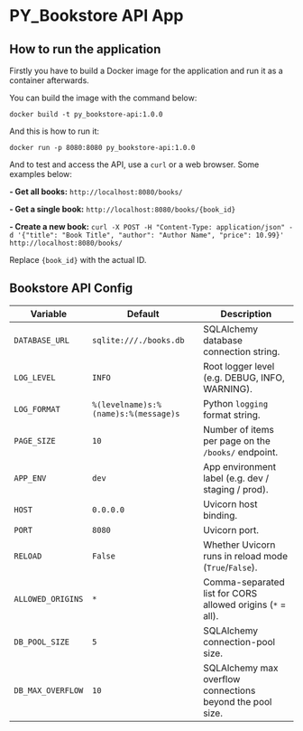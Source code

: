 # PY_Bookstore API App
## How to run the application

Firstly you have to build a Docker image for the application and run it as a container afterwards.

You can build the image with the command below:
```
docker build -t py_bookstore-api:1.0.0
```

And this is how to run it:
```
docker run -p 8080:8080 py_bookstore-api:1.0.0
```

And to test and access the API, use a `curl` or a web browser. Some examples below:

**- Get all books:** `http://localhost:8080/books/`

**- Get a single book:** `http://localhost:8080/books/{book_id}`

**- Create a new book:** `curl -X POST -H "Content-Type: application/json" -d '{"title": "Book Title", "author": "Author Name", "price": 10.99}' http://localhost:8080/books/`

Replace `{book_id}` with the actual ID.



## Bookstore API Config


| Variable          | Default                                  | Description                                                      |
|-------------------|------------------------------------------|------------------------------------------------------------------|
| `DATABASE_URL`    | `sqlite:///./books.db`                   | SQLAlchemy database connection string.                           |
| `LOG_LEVEL`       | `INFO`                                   | Root logger level (e.g. DEBUG, INFO, WARNING).                  |
| `LOG_FORMAT`      | `%(levelname)s:%(name)s:%(message)s`     | Python `logging` format string.                                  |
| `PAGE_SIZE`       | `10`                                     | Number of items per page on the `/books/` endpoint.             |
| `APP_ENV`         | `dev`                                    | App environment label (e.g. dev / staging / prod).              |
| `HOST`            | `0.0.0.0`                                | Uvicorn host binding.                                           |
| `PORT`            | `8080`                                   | Uvicorn port.                                                   |
| `RELOAD`          | `False`                                  | Whether Uvicorn runs in reload mode (`True`/`False`).           |
| `ALLOWED_ORIGINS` | `*`                                      | Comma-separated list for CORS allowed origins (`*` = all).      |
| `DB_POOL_SIZE`    | `5`                                      | SQLAlchemy connection-pool size.                                |
| `DB_MAX_OVERFLOW` | `10`                                     | SQLAlchemy max overflow connections beyond the pool size.       |
